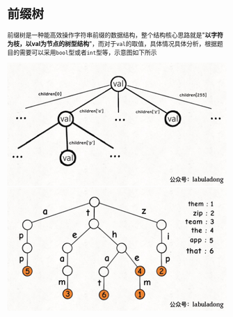 # 前缀树

前缀树是一种能高效操作字符串前缀的数据结构，整个结构核心思路就是"**以字符为枝，以val为节点的树型结构**"，而对于`val`的取值，具体情况具体分析，根据题目的需要可以采用`bool`型或者`int`型等，示意图如下所示

![Tire](%E5%89%8D%E7%BC%80%E6%A0%91.assets/Tire.jpeg)![avatar](%E5%89%8D%E7%BC%80%E6%A0%91.assets/TireTree.jpeg)